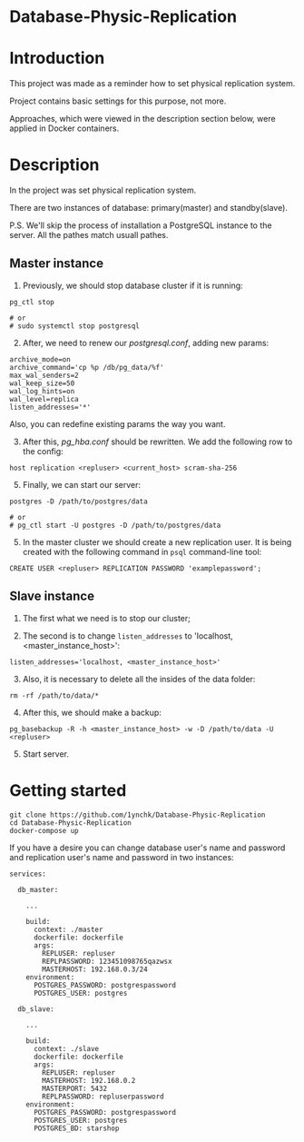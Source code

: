 # Database-Physic-Replication

# Introduction

This project was made as a reminder how to set physical replication system.
 
Project contains basic settings for this purpose, not more. 

Approaches, which were viewed in the description section below, were applied in Docker containers.

# Description

In the project was set physical replication system. 

There are two instances of database: primary(master) and standby(slave).

P.S. 
We'll skip the process of installation a PostgreSQL instance to the server.
All the pathes match usuall pathes.

## Master instance

1) Previously, we should stop database cluster if it is running:
```
pg_ctl stop 

# or
# sudo systemctl stop postgresql
```

2) After, we need to renew our <i>postgresql.conf</i>, adding new params:
```
archive_mode=on
archive_command='cp %p /db/pg_data/%f'
max_wal_senders=2
wal_keep_size=50
wal_log_hints=on
wal_level=replica
listen_addresses='*'
```

Also, you can redefine existing params the way you want.

3) After this, <i>pg_hba.conf</i> should be rewritten. We add the following row to the config:
```
host replication <repluser> <current_host> scram-sha-256
```

5) Finally, we can start our server:
```
postgres -D /path/to/postgres/data

# or 
# pg_ctl start -U postgres -D /path/to/postgres/data
```

5) In the master cluster we should create a new replication user. 
It is being created with the following command in `psql` command-line tool:
```
CREATE USER <repluser> REPLICATION PASSWORD 'examplepassword';
```

## Slave instance

1) The first what we need is to stop our cluster;

2) The second is to change `listen_addresses` to 'localhost, <master_instance_host>':
```
listen_addresses='localhost, <master_instance_host>'
```

3) Also, it is necessary to delete all the insides of the data folder:
```
rm -rf /path/to/data/*
``` 

4) After this, we should make a backup:
```
pg_basebackup -R -h <master_instance_host> -w -D /path/to/data -U <repluser>
```

5) Start server.


# Getting started

```
git clone https://github.com/1ynchk/Database-Physic-Replication
cd Database-Physic-Replication
docker-compose up
```

If you have a desire you can change database user's name and password and replication user's name and password in two instances:
```
services:

  db_master:

    ...

    build:
      context: ./master
      dockerfile: dockerfile
      args:
        REPLUSER: repluser
        REPLPASSWORD: 123451098765qazwsx
        MASTERHOST: 192.168.0.3/24
    environment:
      POSTGRES_PASSWORD: postgrespassword
      POSTGRES_USER: postgres

  db_slave:

    ...

    build:
      context: ./slave
      dockerfile: dockerfile
      args:
        REPLUSER: repluser
        MASTERHOST: 192.168.0.2
        MASTERPORT: 5432
        REPLPASSWORD: repluserpassword
    environment:
      POSTGRES_PASSWORD: postgrespassword
      POSTGRES_USER: postgres
      POSTGRES_BD: starshop
```
